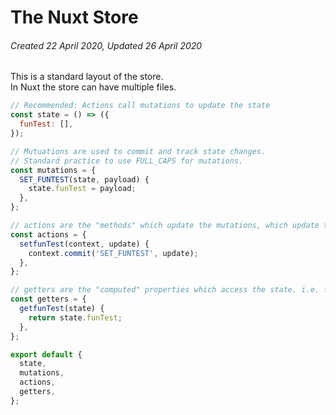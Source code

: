 # The Nuxt Store

###### Created 22 April 2020, Updated 26 April 2020

This is a standard layout of the store.  
In Nuxt the store can have multiple files.

```javascript
// Recommended: Actions call mutations to update the state
const state = () => ({
  funTest: [],
});

// Mutuations are used to commit and track state changes.
// Standard practice to use FULL_CAPS for mutations.
const mutations = {
  SET_FUNTEST(state, payload) {
    state.funTest = payload;
  },
};

// actions are the "methods" which update the mutations, which update the state
const actions = {
  setfunTest(context, update) {
    context.commit('SET_FUNTEST', update);
  },
};

// getters are the "computed" properties which access the state. i.e. filter retrieve
const getters = {
  getfunTest(state) {
    return state.funTest;
  },
};

export default {
  state,
  mutations,
  actions,
  getters,
};
```
